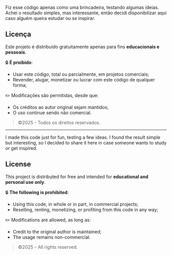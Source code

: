 Fiz esse código apenas como uma brincadeira, testando algumas ideias. Achei o resultado simples, mas interessante, então decidi disponibilizar aqui caso alguém queira estudar ou se inspirar.

## Licença

Este projeto é distribuído gratuitamente apenas para fins **educacionais e pessoais**.

🔒 **É proibido**:
- Usar este código, total ou parcialmente, em projetos comerciais;
- Revender, alugar, monetizar ou lucrar com este código de qualquer forma;

✏️ Modificações são permitidas, desde que:
- Os créditos ao autor original sejam mantidos;
- O uso continue sendo não comercial.

> ©️2025 - Todos os direitos reservados.

---

I made this code just for fun, testing a few ideas. I found the result simple but interesting, so I decided to share it here in case someone wants to study or get inspired.

## License

This project is distributed for free and intended for **educational and personal use only**.

🔒 **The following is prohibited**:
- Using this code, in whole or in part, in commercial projects;
- Reselling, renting, monetizing, or profiting from this code in any way;

✏️ Modifications are allowed, as long as:
- Credit to the original author is maintained;
- The usage remains non-commercial.

> ©️2025 – All rights reserved.
